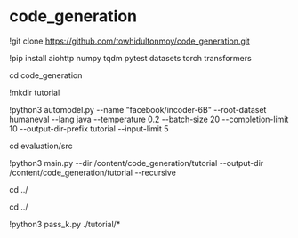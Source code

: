 # code_generation
!git clone https://github.com/towhidultonmoy/code_generation.git


!pip install aiohttp numpy tqdm pytest datasets torch transformers


cd code_generation


!mkdir tutorial



!python3 automodel.py --name "facebook/incoder-6B" --root-dataset humaneval --lang java --temperature 0.2 --batch-size 20 --completion-limit 10 --output-dir-prefix tutorial --input-limit 5


cd evaluation/src


!python3 main.py --dir /content/code_generation/tutorial --output-dir /content/code_generation/tutorial --recursive


cd ../


cd ../


!python3 pass_k.py ./tutorial/*

